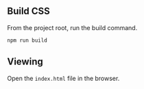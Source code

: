 ## Build CSS

From the project root, run the build command.

```sh
npm run build
```

## Viewing

Open the `index.html` file in the browser.
